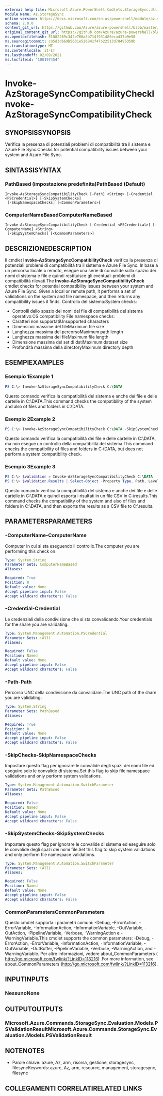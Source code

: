 ```yaml
---
external help file: Microsoft.Azure.PowerShell.Cmdlets.StorageSync.dll-Help.xml
Module Name: Az.StorageSync
online version: https://docs.microsoft.com/en-us/powershell/module/az.storagesync/invoke-azstoragesynccompatibilitycheck
schema: 2.0.0
content_git_url: https://github.com/Azure/azure-powershell/blob/master/src/StorageSync/StorageSync/help/Invoke-AzStorageSyncCompatibilityCheck.md
original_content_git_url: https://github.com/Azure/azure-powershell/blob/master/src/StorageSync/StorageSync/help/Invoke-AzStorageSyncCompatibilityCheck.md
ms.openlocfilehash: 51882269c342e766a3b714f931486eca437b9e58
ms.sourcegitcommit: c05d3d669b5631e526841f47b22513d78495350b
ms.translationtype: MT
ms.contentlocale: it-IT
ms.lasthandoff: 02/09/2021
ms.locfileid: "100197454"
---
```

# <span data-ttu-id="88088-101">Invoke-AzStorageSyncCompatibilityCheck</span><span class="sxs-lookup"><span data-stu-id="88088-101">Invoke-AzStorageSyncCompatibilityCheck</span></span>

## <span data-ttu-id="88088-102">SYNOPSIS</span><span class="sxs-lookup"><span data-stu-id="88088-102">SYNOPSIS</span></span>
<span data-ttu-id="88088-103">Verifica la presenza di potenziali problemi di compatibilità tra il sistema e Azure File Sync.</span><span class="sxs-lookup"><span data-stu-id="88088-103">Checks for potential compatibility issues between your system and Azure File Sync.</span></span>

## <span data-ttu-id="88088-104">SINTASSI</span><span class="sxs-lookup"><span data-stu-id="88088-104">SYNTAX</span></span>

### <span data-ttu-id="88088-105">PathBased (impostazione predefinita)</span><span class="sxs-lookup"><span data-stu-id="88088-105">PathBased (Default)</span></span>
```
Invoke-AzStorageSyncCompatibilityCheck [-Path] <String> [-Credential <PSCredential>] [-SkipSystemChecks]
 [-SkipNamespaceChecks] [<CommonParameters>]
```

### <span data-ttu-id="88088-106">ComputerNameBased</span><span class="sxs-lookup"><span data-stu-id="88088-106">ComputerNameBased</span></span>
```
Invoke-AzStorageSyncCompatibilityCheck [-Credential <PSCredential>] [-ComputerName] <String>
 [-SkipSystemChecks] [<CommonParameters>]
```

## <span data-ttu-id="88088-107">DESCRIZIONE</span><span class="sxs-lookup"><span data-stu-id="88088-107">DESCRIPTION</span></span>
<span data-ttu-id="88088-108">Il cmdlet **Invoke-AzStorageSyncCompatibilityCheck** verifica la presenza di potenziali problemi di compatibilità tra il sistema e Azure File Sync. In base a un percorso locale o remoto, esegue una serie di convalide sullo spazio dei nomi di sistema e file e quindi restituisce gli eventuali problemi di compatibilità rilevati.</span><span class="sxs-lookup"><span data-stu-id="88088-108">The **Invoke-AzStorageSyncCompatibilityCheck** cmdlet checks for potential compatibility issues between your system and Azure File Sync. Given a local or remote path, it performs a set of validations on the system and file namespace, and then returns any compatibility issues it finds.</span></span>
<span data-ttu-id="88088-109">Controllo del sistema:</span><span class="sxs-lookup"><span data-stu-id="88088-109">System checks:</span></span>
- <span data-ttu-id="88088-110">Controlli dello spazio dei nomi del file di compatibilità del sistema operativo:</span><span class="sxs-lookup"><span data-stu-id="88088-110">OS compatibility File namespace checks:</span></span>
- <span data-ttu-id="88088-111">Caratteri non supportati</span><span class="sxs-lookup"><span data-stu-id="88088-111">Unsupported characters</span></span>
- <span data-ttu-id="88088-112">Dimensioni massime del file</span><span class="sxs-lookup"><span data-stu-id="88088-112">Maximum file size</span></span>
- <span data-ttu-id="88088-113">Lunghezza massima del percorso</span><span class="sxs-lookup"><span data-stu-id="88088-113">Maximum path length</span></span>
- <span data-ttu-id="88088-114">Lunghezza massima dei file</span><span class="sxs-lookup"><span data-stu-id="88088-114">Maximum file length</span></span>
- <span data-ttu-id="88088-115">Dimensione massima del set di dati</span><span class="sxs-lookup"><span data-stu-id="88088-115">Maximum dataset size</span></span>
- <span data-ttu-id="88088-116">Profondità massima della directory</span><span class="sxs-lookup"><span data-stu-id="88088-116">Maximum directory depth</span></span>

## <span data-ttu-id="88088-117">ESEMPI</span><span class="sxs-lookup"><span data-stu-id="88088-117">EXAMPLES</span></span>

### <span data-ttu-id="88088-118">Esempio 1</span><span class="sxs-lookup"><span data-stu-id="88088-118">Example 1</span></span>
```powershell
PS C:\> Invoke-AzStorageSyncCompatibilityCheck C:\DATA
```

<span data-ttu-id="88088-119">Questo comando verifica la compatibilità del sistema e anche dei file e delle cartelle in C:\DATA.</span><span class="sxs-lookup"><span data-stu-id="88088-119">This command checks the compatibility of the system and also of files and folders in C:\DATA.</span></span>

### <span data-ttu-id="88088-120">Esempio 2</span><span class="sxs-lookup"><span data-stu-id="88088-120">Example 2</span></span>
```powershell
PS C:\> Invoke-AzStorageSyncCompatibilityCheck C:\DATA -SkipSystemChecks
```

<span data-ttu-id="88088-121">Questo comando verifica la compatibilità dei file e delle cartelle in C:\DATA, ma non esegue un controllo della compatibilità del sistema.</span><span class="sxs-lookup"><span data-stu-id="88088-121">This command checks the compatibility of files and folders in C:\DATA, but does not perform a system compatibility check.</span></span>

### <span data-ttu-id="88088-122">Esempio 3</span><span class="sxs-lookup"><span data-stu-id="88088-122">Example 3</span></span>
```powershell
PS C:\> $validation = Invoke-AzStorageSyncCompatibilityCheck C:\DATA
PS C:\> $validation.Results | Select-Object -Property Type, Path, Level, Description, Result | Export-Csv -Path C:\results.csv -Encoding utf8
```

<span data-ttu-id="88088-123">Questo comando verifica la compatibilità del sistema e anche dei file e delle cartelle in C:\DATA e quindi esporta i risultati in un file CSV in C:\results.</span><span class="sxs-lookup"><span data-stu-id="88088-123">This command checks the compatibility of the system and also of files and folders in C:\DATA, and then exports the results as a CSV file to C:\results.</span></span>

## <span data-ttu-id="88088-124">PARAMETERS</span><span class="sxs-lookup"><span data-stu-id="88088-124">PARAMETERS</span></span>

### <span data-ttu-id="88088-125">-ComputerName</span><span class="sxs-lookup"><span data-stu-id="88088-125">-ComputerName</span></span>
<span data-ttu-id="88088-126">Computer in cui si sta eseguendo il controllo.</span><span class="sxs-lookup"><span data-stu-id="88088-126">The computer you are performing this check on.</span></span>

```yaml
Type: System.String
Parameter Sets: ComputerNameBased
Aliases:

Required: True
Position: 0
Default value: None
Accept pipeline input: False
Accept wildcard characters: False
```

### <span data-ttu-id="88088-127">-Credential</span><span class="sxs-lookup"><span data-stu-id="88088-127">-Credential</span></span>
<span data-ttu-id="88088-128">Le credenziali della condivisione che si sta convalidando.</span><span class="sxs-lookup"><span data-stu-id="88088-128">Your credentials for the share you are validating.</span></span>

```yaml
Type: System.Management.Automation.PSCredential
Parameter Sets: (All)
Aliases:

Required: False
Position: Named
Default value: None
Accept pipeline input: False
Accept wildcard characters: False
```

### <span data-ttu-id="88088-129">-Path</span><span class="sxs-lookup"><span data-stu-id="88088-129">-Path</span></span>
<span data-ttu-id="88088-130">Percorso UNC della condivisione da convalidare.</span><span class="sxs-lookup"><span data-stu-id="88088-130">The UNC path of the share you are validating.</span></span>

```yaml
Type: System.String
Parameter Sets: PathBased
Aliases:

Required: True
Position: 0
Default value: None
Accept pipeline input: False
Accept wildcard characters: False
```

### <span data-ttu-id="88088-131">-SkipChecks</span><span class="sxs-lookup"><span data-stu-id="88088-131">-SkipNamespaceChecks</span></span>
<span data-ttu-id="88088-132">Impostare questo flag per ignorare le convalide degli spazi dei nomi file ed eseguire solo le convalide di sistema.</span><span class="sxs-lookup"><span data-stu-id="88088-132">Set this flag to skip file namespace validations and only perform system validations.</span></span>

```yaml
Type: System.Management.Automation.SwitchParameter
Parameter Sets: PathBased
Aliases:

Required: False
Position: Named
Default value: None
Accept pipeline input: False
Accept wildcard characters: False
```

### <span data-ttu-id="88088-133">-SkipSystemChecks</span><span class="sxs-lookup"><span data-stu-id="88088-133">-SkipSystemChecks</span></span>
<span data-ttu-id="88088-134">Impostare questo flag per ignorare le convalide di sistema ed eseguire solo le convalide degli spazi dei nomi file.</span><span class="sxs-lookup"><span data-stu-id="88088-134">Set this flag to skip system validations and only perform file namespace validations.</span></span>

```yaml
Type: System.Management.Automation.SwitchParameter
Parameter Sets: (All)
Aliases:

Required: False
Position: Named
Default value: None
Accept pipeline input: False
Accept wildcard characters: False
```

### <span data-ttu-id="88088-135">CommonParameters</span><span class="sxs-lookup"><span data-stu-id="88088-135">CommonParameters</span></span>
<span data-ttu-id="88088-136">Questo cmdlet supporta i parametri comuni: -Debug, -ErrorAction, -ErrorVariable, -InformationAction, -InformationVariable, -OutVariable, -OutAction, -PipelineVariable, -Verbose, -WarningAction e -WarningVariable.</span><span class="sxs-lookup"><span data-stu-id="88088-136">This cmdlet supports the common parameters: -Debug, -ErrorAction, -ErrorVariable, -InformationAction, -InformationVariable, -OutVariable, -OutBuffer, -PipelineVariable, -Verbose, -WarningAction, and -WarningVariable.</span></span> <span data-ttu-id="88088-137">Per altre informazioni, vedere about_CommonParameters ( http://go.microsoft.com/fwlink/?LinkID=113216) .</span><span class="sxs-lookup"><span data-stu-id="88088-137">For more information, see about_CommonParameters (http://go.microsoft.com/fwlink/?LinkID=113216).</span></span>

## <span data-ttu-id="88088-138">INPUT</span><span class="sxs-lookup"><span data-stu-id="88088-138">INPUTS</span></span>

### <span data-ttu-id="88088-139">Nessuno</span><span class="sxs-lookup"><span data-stu-id="88088-139">None</span></span>

## <span data-ttu-id="88088-140">OUTPUT</span><span class="sxs-lookup"><span data-stu-id="88088-140">OUTPUTS</span></span>

### <span data-ttu-id="88088-141">Microsoft.Azure.Commands.StorageSync.Evaluation.Models.PSValidationResult</span><span class="sxs-lookup"><span data-stu-id="88088-141">Microsoft.Azure.Commands.StorageSync.Evaluation.Models.PSValidationResult</span></span>

## <span data-ttu-id="88088-142">NOTE</span><span class="sxs-lookup"><span data-stu-id="88088-142">NOTES</span></span>
* <span data-ttu-id="88088-143">Parole chiave: azure, Az, arm, risorsa, gestione, storagesync, filesync</span><span class="sxs-lookup"><span data-stu-id="88088-143">Keywords: azure, Az, arm, resource, management, storagesync, filesync</span></span>

## <span data-ttu-id="88088-144">COLLEGAMENTI CORRELATI</span><span class="sxs-lookup"><span data-stu-id="88088-144">RELATED LINKS</span></span>
